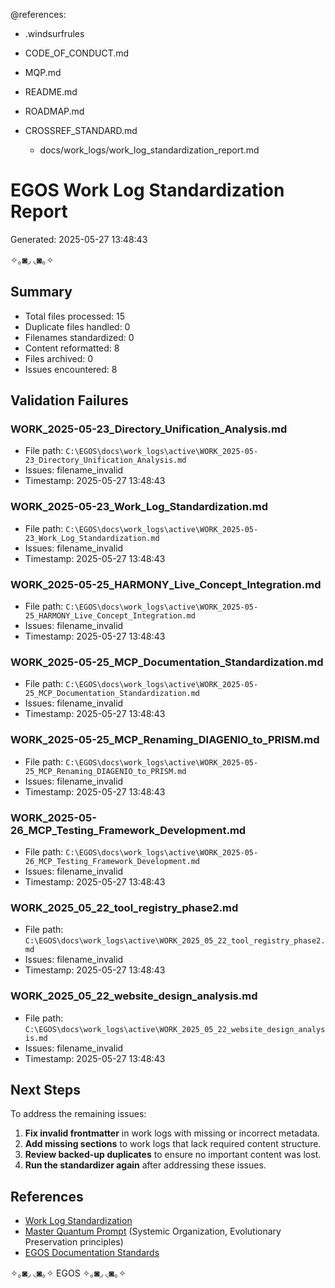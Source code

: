 @references:
- .windsurfrules
- CODE_OF_CONDUCT.md
- MQP.md
- README.md
- ROADMAP.md
- CROSSREF_STANDARD.md

  - docs/work_logs/work_log_standardization_report.md

# EGOS Work Log Standardization Report
Generated: 2025-05-27 13:48:43

✧｡◙◞ ◟◙｡✧

## Summary
- Total files processed: 15
- Duplicate files handled: 0
- Filenames standardized: 0
- Content reformatted: 8
- Files archived: 0
- Issues encountered: 8

## Validation Failures
### WORK_2025-05-23_Directory_Unification_Analysis.md
- File path: `C:\EGOS\docs\work_logs\active\WORK_2025-05-23_Directory_Unification_Analysis.md`
- Issues: filename_invalid
- Timestamp: 2025-05-27 13:48:43

### WORK_2025-05-23_Work_Log_Standardization.md
- File path: `C:\EGOS\docs\work_logs\active\WORK_2025-05-23_Work_Log_Standardization.md`
- Issues: filename_invalid
- Timestamp: 2025-05-27 13:48:43

### WORK_2025-05-25_HARMONY_Live_Concept_Integration.md
- File path: `C:\EGOS\docs\work_logs\active\WORK_2025-05-25_HARMONY_Live_Concept_Integration.md`
- Issues: filename_invalid
- Timestamp: 2025-05-27 13:48:43

### WORK_2025-05-25_MCP_Documentation_Standardization.md
- File path: `C:\EGOS\docs\work_logs\active\WORK_2025-05-25_MCP_Documentation_Standardization.md`
- Issues: filename_invalid
- Timestamp: 2025-05-27 13:48:43

### WORK_2025-05-25_MCP_Renaming_DIAGENIO_to_PRISM.md
- File path: `C:\EGOS\docs\work_logs\active\WORK_2025-05-25_MCP_Renaming_DIAGENIO_to_PRISM.md`
- Issues: filename_invalid
- Timestamp: 2025-05-27 13:48:43

### WORK_2025-05-26_MCP_Testing_Framework_Development.md
- File path: `C:\EGOS\docs\work_logs\active\WORK_2025-05-26_MCP_Testing_Framework_Development.md`
- Issues: filename_invalid
- Timestamp: 2025-05-27 13:48:43

### WORK_2025_05_22_tool_registry_phase2.md
- File path: `C:\EGOS\docs\work_logs\active\WORK_2025_05_22_tool_registry_phase2.md`
- Issues: filename_invalid
- Timestamp: 2025-05-27 13:48:43

### WORK_2025_05_22_website_design_analysis.md
- File path: `C:\EGOS\docs\work_logs\active\WORK_2025_05_22_website_design_analysis.md`
- Issues: filename_invalid
- Timestamp: 2025-05-27 13:48:43

## Next Steps
To address the remaining issues:

1. **Fix invalid frontmatter** in work logs with missing or incorrect metadata.
2. **Add missing sections** to work logs that lack required content structure.
3. **Review backed-up duplicates** to ensure no important content was lost.
4. **Run the standardizer again** after addressing these issues.

## References
- [Work Log Standardization](C:\EGOS\docs\work_logs\WORK_2025-05-23_Work_Log_Standardization.md)
- [Master Quantum Prompt](C:\EGOS\MQP.md) (Systemic Organization, Evolutionary Preservation principles)
- [EGOS Documentation Standards](C:\EGOS\docs\core_materials\standards\documentation_standards.md)


✧｡◙◞ ◟◙｡✧ EGOS ✧｡◙◞ ◟◙｡✧